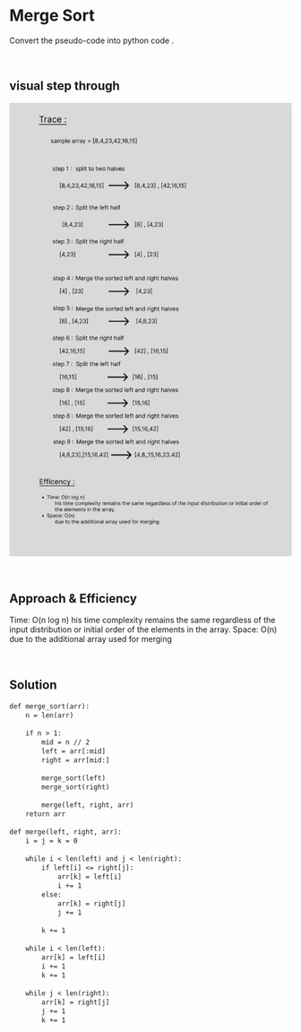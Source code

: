 # Merge Sort
Convert the pseudo-code into python code .

<br>

## visual step through
![CC-27](./CC-27.png)

<br>

## Approach & Efficiency
Time: O(n log n)
           his time complexity remains the same regardless of the input distribution or initial order of
           the elements in the array.
Space: O(n)
           due to the additional array used for merging

<br>

## Solution

    def merge_sort(arr):
        n = len(arr)

        if n > 1:
            mid = n // 2
            left = arr[:mid]
            right = arr[mid:]

            merge_sort(left)
            merge_sort(right)

            merge(left, right, arr)
        return arr

    def merge(left, right, arr):
        i = j = k = 0

        while i < len(left) and j < len(right):
            if left[i] <= right[j]:
                arr[k] = left[i]
                i += 1
            else:
                arr[k] = right[j]
                j += 1

            k += 1

        while i < len(left):
            arr[k] = left[i]
            i += 1
            k += 1

        while j < len(right):
            arr[k] = right[j]
            j += 1
            k += 1
